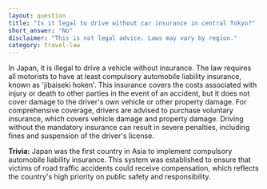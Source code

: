 ```yaml
---
layout: question
title: "Is it legal to drive without car insurance in central Tokyo?"
short_answer: "No"
disclaimer: "This is not legal advice. Laws may vary by region."
category: travel-law
---
```

In Japan, it is illegal to drive a vehicle without insurance. The law requires all motorists to have at least compulsory automobile liability insurance, known as 'jibaiseki hoken'. This insurance covers the costs associated with injury or death to other parties in the event of an accident, but it does not cover damage to the driver's own vehicle or other property damage. For comprehensive coverage, drivers are advised to purchase voluntary insurance, which covers vehicle damage and property damage. Driving without the mandatory insurance can result in severe penalties, including fines and suspension of the driver's license.

**Trivia:** Japan was the first country in Asia to implement compulsory automobile liability insurance. This system was established to ensure that victims of road traffic accidents could receive compensation, which reflects the country's high priority on public safety and responsibility.
